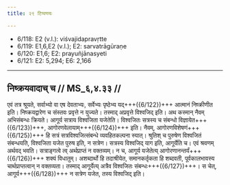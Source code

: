 ```yaml
---
title: २९ टिप्पणयः

---
```

- 6/118: E2 (v.l.): viśvajidapravṛtte
- 6/119: E1,6,E2 (v.l.); E2: sarvatrāgūraṇe
- 6/120: E1,6; E2: prayuñjānasyeti
- 6/121: E2: 5,294; E6: 2,166

____________________________________________


## निष्क्रयवादाच् च // MS_६,४.३३ //

एवं तत्र श्रूयते, सर्वाभ्यो वा एष देवताभ्यः, सर्वेभ्यः पृष्ठेभ्य यद्+++({6/122})+++ आत्मानं निष्क्रीणीत इति। निष्क्रयद्वारेण च संस्तवः प्रवृत्ते न युज्यते। तस्माद् अप्रवृत्ते विश्वजिद् इति। अथ कस्मान् नैवम् अभिसंबन्धः क्रियते। आगूर्य सत्राय विश्वजिता यजेतेति। विश्वजितः सत्रस्य च संबन्धो विज्ञायेत+++({6/123})+++, आगोरणवेलायाम्+++({6/124})+++ इति। नैवम्, आगोरणविशेषणं+++({6/125})+++ हि सत्रं सत्रविश्वजित्संबन्धे व्यवहितकल्पना स्यात्। श्रुतिश् च पुरुषेण विश्वजितं संबन्धयति, विश्वजिता यजेत पुरुष इति, न सत्रेण। सत्रस्य विश्वजिद् याग इति, आगूर्येति च। एवं श्रवणम् अर्थवद् भवति। सत्राङ्गत्वे त्व् अर्थप्राप्तं न वक्तव्यम्। न च, आगूर्य यजेतेत्य् आगोरणानन्तर्यं+++({6/126})+++ शक्यं विधातुम्। अशब्दार्थो हि तदाश्रीयेत, समानकर्तृकता हि शब्दवती, पूर्वकालभावस्य चार्थप्राप्तत्वान् न वक्तव्यता। तस्माद् आगूर्येत्य् अत्रैव विश्वजितः संबन्धः+++({6/127})+++। स चेत्, आगूर्य+++({6/128})+++ न सत्रेण यजेत, तस्य विश्वजिद् इति।
